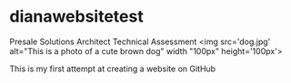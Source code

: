 # dianawebsitetest
 Presale Solutions Architect Technical Assessment
<img src='dog.jpg' alt="This is a photo of a cute brown dog" width "100px" height='100px'>
<html>

<head>

<title>Thank you</title>

</head>

<body>
This is my first attempt at creating a website on GitHub

</body>

</html>
